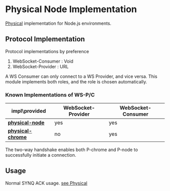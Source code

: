 # Physical Node Implementation

[Physical](https://www.npmjs.com/package/physical) implementation for Node.js environments.

## Protocol Implementation

Protocol implementations by preference

1. WebSocket-Consumer : Void
2. WebSocket-Provider : URL

A WS Consumer can only connect to a WS Provider, and vice versa. This module implements both roles, 
and the role is chosen automatically.

### Known Implementations of WS-P/C

|impl\provided| WebSocket-Provider | WebSocket-Consumer |
|---|---|---|
|**[physical-node](https://www.npmjs.com/package/physical)** | yes | yes |
|**[physical-chrome](https://www.npmjs.com/package/physical)** | no |  yes |

The two-way handshake enables both P-chrome and P-node to successfully initiate a connection.

## Usage
Normal SYNQ ACK usage.
[see Physical](https://www.npmjs.com/package/physical) 